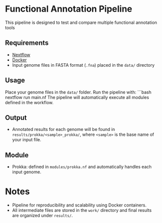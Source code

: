 # Functional Annotation Pipeline

This pipeline is designed to test and compare multiple functional annotation tools

## Requirements

- [Nextflow](https://www.nextflow.io/)
- [Docker](https://www.docker.com/)
- Input genome files in FASTA format (`.fna`) placed in the `data/` directory

## Usage
Place your genome files in the `data/` folder.
Run the pipeline with:
    ```bash
    nextflow run main.nf
The pipeline will automatically execute all modules defined in the workflow.

## Output

- Annotated results for each genome will be found in `results/prokka/<sample>_prokka/`, where `<sample>` is the base name of your input file.

## Module

- Prokka: defined in `modules/prokka.nf` and automatically handles each input genome.

# Notes
- Pipeline for reproducibility and scalability using Docker containers.
- All intermediate files are stored in the `work/` directory and final results are organized under  `results/`.